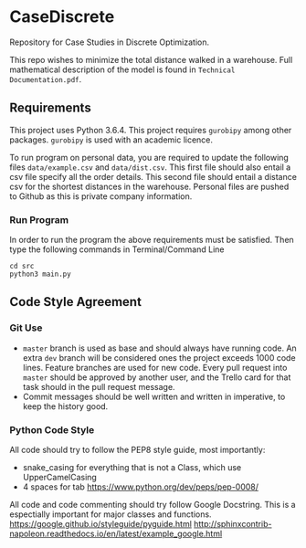 # CaseDiscrete
Repository for Case Studies in Discrete Optimization. 

This repo wishes to minimize the total distance walked in a warehouse. Full mathematical description of the model is found in `Technical Documentation.pdf`.

## Requirements
This project uses Python 3.6.4. 
This project requires `gurobipy` among other packages. `gurobipy` is used with an academic licence.

To run program on personal data, you are required to update the following files `data/example.csv` and `data/dist.csv`. 
This first file should also entail a csv file specify all the order details.
This second file should entail a distance csv for the shortest distances in the warehouse.
Personal files are pushed to Github as this is private company information.

### Run Program
In order to run the program the above requirements must be satisfied. Then type the following commands in Terminal/Command Line
```
cd src
python3 main.py
```

## Code Style Agreement
### Git Use
- `master` branch is used as base and should always have running code. An extra `dev` branch will be considered ones the project exceeds 1000 code lines. Feature branches are used for new code. Every pull request into `master` should be approved by another user, and the Trello card for that task should in the pull request message.
- Commit messages should be well written and written in imperative, to keep the history good.

### Python Code Style

All code should try to follow the PEP8 style guide, most importantly:
- snake_casing for everything that is not a Class, which use UpperCamelCasing
- 4 spaces for tab
https://www.python.org/dev/peps/pep-0008/

All code and code commenting should try follow Google Docstring. This is a espectially important for major classes and functions.
https://google.github.io/styleguide/pyguide.html
http://sphinxcontrib-napoleon.readthedocs.io/en/latest/example_google.html
